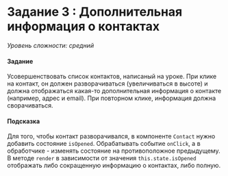 # Задание 3 : Дополнительная информация о контактах

_Уровень сложности: средний_

#### Задание

Усовершенствовать список контактов, написаный на уроке. При клике на контакт, он должен разворачиваться 
(увеличиваться в высоте) и должна отображаться какая-то дополнительная информация о контакте (например, адрес и email). 
При повторном клике, информация должна сворачиваться.

#### Подсказка

Для того, чтобы контакт разворачивался, в компоненте ```Contact``` нужно добавить состояние ```isOpened```. 
Обрабатывать событие ```onClick```, а в обработчике - изменять состояние на противоположное предыдущему. 
В методе ```render``` в зависимости от значения ```this.state.isOpened``` отображать либо сокращенную информацию 
о контактах, либо полную.
